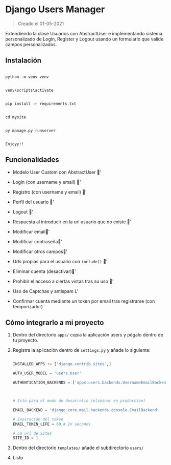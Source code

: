 # Django Users Manager

> Creado el 01-05-2021



Extendiendo la clase Usuarios con AbstractUser e implementando sistema personalizado de Login, Register y Logout usando un formulario que valide campos personalizados.







## Instalación



```shell

python -m venv venv

```



```shell

venv\scripts\activate

```



```shell

pip install -r requirements.txt

```



```shell

cd mysite

```



```shell

py manage.py runserver

```







```shell

Enjoyy!!

```





## Funcionalidades

- Modelo User Custom con AbstractUser '

- Login (con username y email) '

- Registro (con username y email) '

- Perfil del usuario '

- Logout '

- Respuesta al introducir en la url usuario que no existe '

- Modificar email'

- Modificar contraseña'

- Modificar otros campos'

- Urls propias para el usuario con `include()` '

- Eliminar cuenta (desactivar)'

- Prohibir el acceso a ciertas vistas tras su uso '

- Uso de Captchas y antispam L'

- Confirmar cuenta mediante un token por email tras registrarse (con temporizador)





## Cómo integrarlo a mi proyecto

1. Dentro del directorio `apps/` copia la aplicación users y pégalo dentro de tu proyecto.

2. Registra la aplicación dentro de `settings.py` y añade lo siguiente:

    ```py

    INSTALLED_APPS += ['django.contrib.sites',]

    AUTH_USER_MODEL = 'users.User'

    AUTHENTICATION_BACKENDS = ['apps.users.backends.UsernameEmailBackend']

    

    # Esto para el modo de desarrollo (eliminar en producción)

    EMAIL_BACKEND = 'django.core.mail.backends.console.EmailBackend'

    # Expiración del token
    EMAIL_TOKEN_LIFE = 60 # In seconds

    # La url de Sites
    SITE_ID = 1

    ```

3. Dentro del directorio `templates/` añade el subdirectorio `users/`

4. Listo